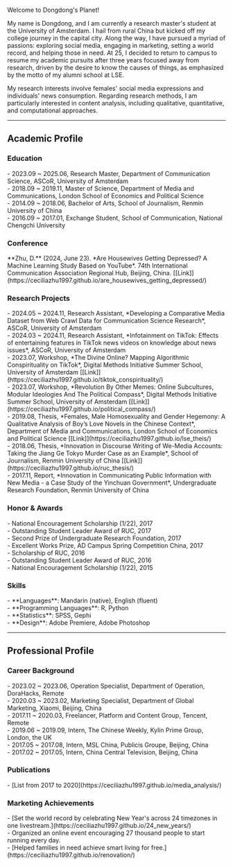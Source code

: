 <br>
Welcome to Dongdong's Planet!<br>

My name is Dongdong, and I am currently a research master's student at the University of Amsterdam. I hail from rural China but kicked off my college journey in the capital city. Along the way, I have pursued a myriad of passions: exploring social media, engaging in marketing, setting a world record, and helping those in need. At 25, I decided to return to campus to resume my academic pursuits after three years focused away from research, driven by the desire to know the causes of things, as emphasized by the motto of my alumni school at LSE.<br>

My research interests involve females' social media expressions and individuals' news consumption. Regarding research methods, I am particularly interested in content analysis, including qualitative, quantitative, and computational approaches.

*****************
<h2>Academic Profile</h2>

<h3>Education</h3>
- 2023.09 ~ 2025.06, Research Master, Department of Communication Science, ASCoR, University of Amsterdam<br>
- 2018.09 ~ 2019.11, Master of Science, Department of Media and Communications, London School of Economics and Political Science<br>
- 2014.09 ~ 2018.06, Bachelor of Arts, School of Journalism, Renmin University of China<br>
- 2016.09 ~ 2017.01, Exchange Student, School of Communication, National Chengchi University<br>

<h3>Conference</h3>
**Zhu, D.** (2024, June 23). *Are Housewives Getting Depressed? A Machine Learning Study Based on YouTube*. 74th International Communication Association Regional Hub, Beijing, China. [[Link]](https://ceciliazhu1997.github.io/are_housewives_getting_depressed/)

<h3>Research Projects</h3> 
- 2024.05 ~ 2024.11, Research Assistant, *Developing a Comparative Media Dataset from Web Crawl Data for Communication Science Research*, ASCoR, University of Amsterdam<br>
- 2024.03 ~ 2024.11, Research Assistant, *Infotainment on TikTok: Effects of entertaining features in TikTok news videos on knowledge about news issues*, ASCoR, University of Amsterdam<br>
- 2023.07, Workshop, *The Divine Online? Mapping Algorithmic Conspirituality on TikTok*, Digital Methods Initiative Summer School, University of Amsterdam [[Link]](https://ceciliazhu1997.github.io/tiktok_conspirituality/)<br>
- 2023.07, Workshop, *Revolution By Other Memes: Online Subcultures, Modular Ideologies And The Political Compass*, Digital Methods Initiative Summer School, University of Amsterdam [[Link]](https://ceciliazhu1997.github.io/political_compass/)<br>
- 2019.08, Thesis, *Females, Male Homosexuality and Gender Hegemony: A Qualitative Analysis of Boy’s Love Novels in the Chinese Context*, Department of Media and Communications, London School of Economics and Political Science [[Link]](https://ceciliazhu1997.github.io/lse_theis/)<br>
- 2018.06, Thesis, *Innovation in Discourse Writing of We-Media Accounts: Taking the Jiang Ge Tokyo Murder Case as an Example*, School of Journalism, Renmin University of China [[Link]](https://ceciliazhu1997.github.io/ruc_thesis/)<br>
- 2017.11, Report, *Innovation in Communicating Public Information with New Media - a Case Study of the Yinchuan Government*, Undergraduate Research Foundation, Renmin University of China <br>

<h3>Honor & Awards</h3>
- National Encouragement Scholarship (1/22), 2017<br>
- Outstanding Student Leader Award of RUC, 2017<br>
- Second Prize of Undergraduate Research Foundation, 2017<br>
- Excellent Works Prize, AD Campus Spring Competition China, 2017<br>
- Scholarship of RUC, 2016<br>
- Outstanding Student Leader Award of RUC, 2016<br>
- National Encouragement Scholarship (1/22), 2015<br>

<h3>Skills</h3>
- **Languages**: Mandarin (native), English (fluent)<br>
- **Programming Languages**: R, Python<br>
- **Statistics**: SPSS, Gephi<br>
- **Design**: Adobe Premiere, Adobe Photoshop<br>

*****************
<h2>Professional Profile</h2>

<h3>Career Background</h3>
- 2023.02 ~ 2023.06, Operation Specialist, Department of Operation, DoraHacks, Remote<br>
- 2020.03 ~ 2023.02, Marketing Specialist, Department of Global Marketing, Xiaomi, Beijing, China<br>
- 2017.11 ~ 2020.03, Freelancer, Platform and Content Group, Tencent, Remote<br>
- 2019.06 ~ 2019.09, Intern, The Chinese Weekly, Kylin Prime Group, London, the UK<br>
- 2017.05 ~ 2017.08, Intern, MSL China, Publicis Groupe, Beijing, China<br>
- 2017.02 ~ 2017.05, Intern, China Central Television, Beijing, China<br>

<h3>Publications</h3>
- [List from 2017 to 2020](https://ceciliazhu1997.github.io/media_analysis/)<br>

<h3>Marketing Achievements</h3>
- [Set the world record by celebrating New Year's across 24 timezones in one livestream.](https://ceciliazhu1997.github.io/24_new_years/)<br>
- Organized an online event encouraging 27 thousand people to start running every day.<br>
- [Helped families in need achieve smart living for free.](https://ceciliazhu1997.github.io/renovation/)<br>
<br>
<br>
<br>
<br>
